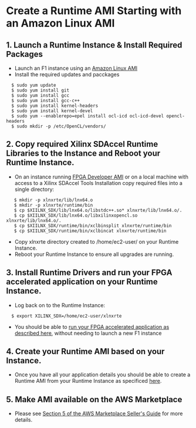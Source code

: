 # Create a Runtime AMI Starting with an Amazon Linux AMI                          

## 1. Launch a Runtime Instance & Install Required Packages 

* Launch an F1 instance using an [Amazon Linux AMI](https://aws.amazon.com/marketplace/pp/B00635Y2IW)
* Install the required updates and pacckages

````
  $ sudo yum update
  $ sudo yum install git
  $ sudo yum install gcc
  $ sudo yum install gcc-c++          
  $ sudo yum install kernel-headers   
  $ sudo yum install kernel-devel     
  $ sudo yum --enablerepo=epel install ocl-icd ocl-icd-devel opencl-headers
  $ sudo mkdir -p /etc/OpenCL/vendors/
````  
                                                              
## 2. Copy required Xilinx SDAccel Runtime Libraries to the Instance and Reboot your Runtime Instance. 
<!--- # ENHANCEMENT: We should consider whether these files can be added to github --->

* On an instance running [FPGA Developer AMI](https://aws.amazon.com/marketplace/pp/B06VVYBLZZ) or on a local machine with access to a Xilinx SDAccel Tools Installation copy required files into a single directory:

````
   $ mkdir -p xlnxrte/lib/lnx64.o
   $ mkdir -p xlnxrte/runtime/bin
   $ cp $XIILNX_SDX/lib/lnx64.o/libstdc++.so* xlnxrte/lib/lnx64.o/.
   $ cp $XIILNX_SDX/lib/lnx64.o/libxilinxopencl.so xlnxrte/lib/lnx64.o/.
   $ cp $XIILNX_SDX/runtime/bin/xclbinsplit xlnxrte/runtime/bin         
   $ cp $XIILNX_SDX/runtime/bin/xclbincat xlnxrte/runtime/bin
````

* Copy xlnxrte directory created to /home/ec2-user/ on your Runtime Instance.
* Reboot your Runtime Instance to ensure all upgrades are running.

## 3. Install Runtime Drivers and run your FPGA accelerated application on your Runtime Instance. 
* Log back on to the Runtime Instance:

```
  $ export XILINX_SDX=/home/ec2-user/xlnxrte
````
* You should be able to [run your FPGA accelerated application as described here](https://github.com/aws/aws-fpga/tree/master/SDAccel#runonf1), without needing to launch a new F1 instance


## 4. Create your Runtime AMI based on your Instance.

* Once you have all your application details you should be able to create a Runtime AMI from your Runtime Instance as specificed [here](http://docs.aws.amazon.com/AWSEC2/latest/UserGuide/creating-an-ami-ebs.html).

## 5. Make AMI available on the AWS Marketplace

* Please see [Section 5 of the AWS Marketplace Seller's Guide](https://awsmp-loadforms.s3.amazonaws.com/AWS_Marketplace_-_Seller_Guide.pdf#page=19) for more details. 

